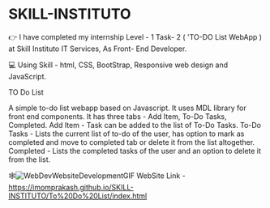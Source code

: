 # SKILL-INSTITUTO
👉 I have completed my internship Level - 1 Task- 2 ( 'TO-DO List WebApp ) at Skill Instituto IT Services, 
    As Front- End Developer. 
    
💻  Using Skill - html, CSS, BootStrap, Responsive web design and JavaScript.

TO Do List

A simple to-do list webapp based on Javascript. It uses MDL library for front end components. It has three tabs - Add Item, To-Do Tasks, Completed. Add Item - Task can be added to the list of To-Do Tasks. To-Do Tasks - Lists the current list of to-do of the user, has option to mark as completed and move to completed tab or delete it from the list altogether. Completed - Lists the completed tasks of the user and an option to delete it from the list.

🕸️![WebDevWebsiteDevelopmentGIF](https://github.com/imomprakash/SKILL-INSTITUTO/assets/91632687/7cdf90ef-cfac-4b0a-a85c-1d632e331162)
WebSite Link - https://imomprakash.github.io/SKILL-INSTITUTO/To%20Do%20List/index.html
